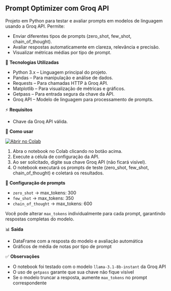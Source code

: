 ## Prompt Optimizer com Groq API

Projeto em Python para testar e avaliar prompts em modelos de linguagem usando a Groq API. Permite:

- Enviar diferentes tipos de prompts (zero_shot, few_shot, chain_of_thought).  
- Avaliar respostas automaticamente em clareza, relevância e precisão.  
- Visualizar métricas médias por tipo de prompt.  

🔧 **Tecnologias Utilizadas**  

- Python 3.x – Linguagem principal do projeto.  
- Pandas – Para manipulação e análise de dados.  
- Requests – Para chamadas HTTP à Groq API.  
- Matplotlib – Para visualização de métricas e gráficos.  
- Getpass – Para entrada segura da chave da API.  
- Groq API – Modelo de linguagem para processamento de prompts.  

⚡ **Requisitos**  

- Chave da Groq API válida.  

🚀 **Como usar**  

[![Abrir no Colab](https://colab.research.google.com/assets/colab-badge.svg)](https://colab.research.google.com/github/eduardaqueiroga/prompt-optimizer/blob/main/prompt-optimizer.ipynb)  

1. Abra o notebook no Colab clicando no botão acima.  
2. Execute a célula de configuração da API.  
3. Ao ser solicitado, digite sua chave Groq API (não ficará visível).  
4. O notebook executará os prompts de teste (zero_shot, few_shot, chain_of_thought) e coletará os resultados.  

📝 **Configuração de prompts**  

- `zero_shot` → max_tokens: 300  
- `few_shot` → max_tokens: 350  
- `chain_of_thought` → max_tokens: 600  

Você pode alterar `max_tokens` individualmente para cada prompt, garantindo respostas completas do modelo.  

📊 **Saída**  

- DataFrame com a resposta do modelo e avaliação automática  
- Gráficos de média de notas por tipo de prompt  

✅ **Observações**  

- O notebook foi testado com o modelo `llama-3.1-8b-instant` da Groq API  
- O uso de `getpass` garante que sua chave não fique visível  
- Se o modelo truncar a resposta, aumente `max_tokens` no prompt correspondente  

